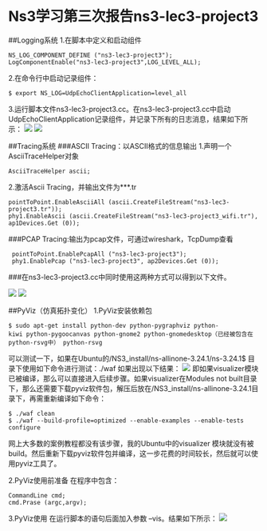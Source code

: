 # Ns3学习第三次报告ns3-lec3-project3
##Logging系统
1.在脚本中定义和启动组件

```
NS_LOG_COMPONENT_DEFINE ("ns3-lec3-project3"); 
LogComponentEnable("ns3-lec3-project3",LOG_LEVEL_ALL); 
```
2.在命令行中启动记录组件：

``$ export NS_LOG=UdpEchoClientApplication=level_all``

3.运行脚本文件ns3-lec3-project3.cc。在ns3-lec3-project3.cc中启动UdpEchoClientApplication记录组件，并记录下所有的日志消息，结果如下所示：
 ![](http://i1.piimg.com/567571/dbee33472c351570.png)
 ![](http://i1.piimg.com/567571/55171e900fdb1eb6.png)

##Tracing系统
###ASCII Tracing：以ASCII格式的信息输出
1.声明一个AsciiTraceHelper对象

  ``AsciiTraceHelper ascii;``
  
2.激活Ascii Tracing，并输出文件为***.tr

  ```
  pointToPoint.EnableAsciiAll (ascii.CreateFileStream("ns3-lec3-project3.tr"));  
  phy1.EnableAscii (ascii.CreateFileStream("ns3-lec3-project3_wifi.tr"), ap1Devices.Get (0));
  ```
  
###PCAP Tracing:输出为pcap文件，可通过wireshark，TcpDump查看
   ```
    pointToPoint.EnablePcapAll ("ns3-lec3-project3");
    phy1.EnablePcap ("ns3-lec3-project3", ap2Devices.Get (0));
   ``` 
    
###在ns3-lec3-project3.cc中同时使用这两种方式可以得到以下文件。

![](http://i1.piimg.com/567571/ca2cef565fe1760b.png)
![](http://i1.piimg.com/567571/df2a99eef929104f.png)

##PyViz（仿真拓扑变化）
1.PyViz安装依赖包

  ``$ sudo apt-get install python-dev python-pygraphviz python-kiwi python-pygoocanvas python-gnome2 python-gnomedesktop（已经被包含在python-rsvg中） python-rsvg``
  
  可以测试一下，如果在Ubuntu的/NS3_install/ns-allinone-3.24.1/ns-3.24.1$ 目录下使用如下命令进行测试：./waf
  如果出现以下结果：
  ![](http://i1.piimg.com/567571/436855e5c68eb1a3.png)
  即如果visualizer模块已被编译，那么可以直接进入后续步骤。如果visualizer在Modules not built目录下，那么还需要下载pyviz软件包，解压后放在/NS3_install/ns-allinone-3.24.1目录下，再需重新编译如下命令：
  ```
  $ ./waf clean
  $ ./waf --build-profile=optimized --enable-examples --enable-tests configure
  ```
  网上大多数的案例教程都没有该步骤，我的Ubuntu中的visualizer 模块就没有被build。然后重新下载pyviz软件包并编译，这一步花费的时间较长，然后就可以使用pyviz工具了。
  
2.PyViz使用前准备
  在程序中包含：
  ```
  CommandLine cmd;
  cmd.Prase (argc,argv);
  ```
3.PyViz使用
  在运行脚本的语句后面加入参数 –vis。结果如下所示：
  ![](http://i1.piimg.com/567571/e244f4f99a6b3f83.png)
  
  

